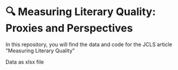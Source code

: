 # 🔍 Measuring Literary Quality: Proxies and Perspectives

In this repository, you will find the data and code for the JCLS article "Measuring Literary Quality"

Data as xlsx file

